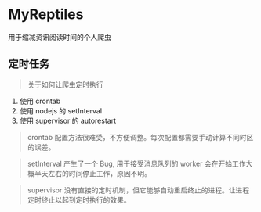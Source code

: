 # MyReptiles

用于缩减资讯阅读时间的个人爬虫

## 定时任务
> 关于如何让爬虫定时执行

1. 使用 crontab 
2. 使用 nodejs 的 setInterval
3. 使用 supervisor 的 autorestart

> crontab 配置方法很难受，不方便调整。每次配置都需要手动计算不同时区的误差。

> setInterval 产生了一个 Bug, 用于接受消息队列的 worker 会在开始工作大概半天左右的时间停止工作，原因不明。

> supervisor 没有直接的定时机制，但它能够自动重启终止的进程。让进程定时终止以起到定时执行的效果。

